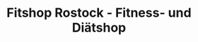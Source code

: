 ---
title: "Fitshop Rostock - Fitness- und Diätshop"
url: /rostock/fitshop-rostock-fitness-und-diaetshop/
shop: Sport
---